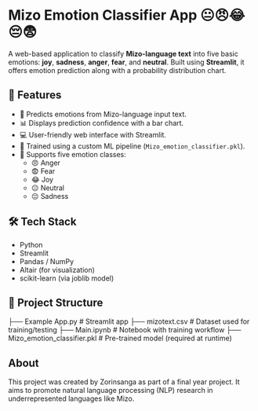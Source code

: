 # Mizo Emotion Classifier App 😐😠😂😔😨

A web-based application to classify **Mizo-language text** into five basic emotions: **joy**, **sadness**, **anger**, **fear**, and **neutral**. Built using **Streamlit**, it offers emotion prediction along with a probability distribution chart.

## 🚀 Features

- 📌 Predicts emotions from Mizo-language input text.
- 📊 Displays prediction confidence with a bar chart.
- 💻 User-friendly web interface with Streamlit.
- 🤖 Trained using a custom ML pipeline (`Mizo_emotion_classifier.pkl`).
- 🧠 Supports five emotion classes:
  - 😠 Anger
  - 😨 Fear
  - 😂 Joy
  - 😐 Neutral
  - 😔 Sadness

## 🛠️ Tech Stack

- Python
- Streamlit
- Pandas / NumPy
- Altair (for visualization)
- scikit-learn (via joblib model)

## 📁 Project Structure

├── Example App.py # Streamlit app
├── mizotext.csv # Dataset used for training/testing
├── Main.ipynb # Notebook with training workflow
├── Mizo_emotion_classifier.pkl # Pre-trained model (required at runtime)

## About
This project was created by Zorinsanga as part of a final year project. It aims to promote natural language processing (NLP) research in underrepresented languages like Mizo.
